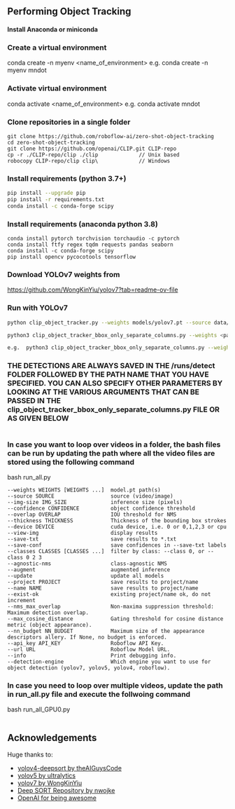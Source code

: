 ## Performing Object Tracking

#### Install Anaconda or miniconda

### Create a virtual environment 

conda create -n myenv <name_of_environment>
e.g. conda create -n myenv mndot

### Activate virtual environment

conda activate <name_of_environment>
e.g. conda activate mndot

### Clone repositories in a single folder
```
git clone https://github.com/roboflow-ai/zero-shot-object-tracking
cd zero-shot-object-tracking
git clone https://github.com/openai/CLIP.git CLIP-repo
cp -r ./CLIP-repo/clip ./clip             // Unix based
robocopy CLIP-repo/clip clip\             // Windows
```
### Install requirements (python 3.7+)

```bash
pip install --upgrade pip
pip install -r requirements.txt
conda install -c conda-forge scipy
```

### Install requirements (anaconda python 3.8)
```
conda install pytorch torchvision torchaudio -c pytorch
conda install ftfy regex tqdm requests pandas seaborn
conda install -c conda-forge scipy
pip install opencv pycocotools tensorflow

```
### Download YOLOv7 weights from

https://github.com/WongKinYiu/yolov7?tab=readme-ov-file

### Run with YOLOv7
```bash
python clip_object_tracker.py --weights models/yolov7.pt --source data/video/fish.mp4 --detection-engine yolov7 --info 

python3 clip_object_tracker_bbox_only_separate_columns.py --weights <path_to_YOLOv7_weights> --conf 0.5 --save-txt --save-conf --name <name_with_which_outputfile_to_be_saved>--source <source_video_path> --detection-engine yolov7 --info

e.g.  python3 clip_object_tracker_bbox_only_separate_columns.py --weights models/yolov7x.pt --conf 0.5 --save-txt --save-conf --name 10.2_PM_NTOR --source /home/marya/Desktop/zero-shot-object-tracking/data/video/10.2_PM_NTOR.mp4 --detection-engine yolov7 --info

```
### THE DETECTIONS ARE ALWAYS SAVED IN THE /runs/detect FOLDER FOLLOWED BY THE PATH NAME THAT YOU HAVE SPECIFIED. YOU CAN ALSO SPECIFY OTHER PARAMETERS BY LOOKING AT THE VARIOUS ARGUMENTS THAT CAN BE PASSED IN THE clip_object_tracker_bbox_only_separate_columns.py FILE OR AS GIVEN BELOW

```
```
### In case you want to loop over videos in a folder, the bash files can be run by updating the path where all the video files are stored using the following command

bash run_all.py 

```
--weights WEIGHTS [WEIGHTS ...]  model.pt path(s)
--source SOURCE                  source (video/image)
--img-size IMG_SIZE              inference size (pixels)
--confidence CONFIDENCE          object confidence threshold                      
--overlap OVERLAP                IOU threshold for NMS
--thickness THICKNESS            Thickness of the bounding box strokes
--device DEVICE                  cuda device, i.e. 0 or 0,1,2,3 or cpu
--view-img                       display results
--save-txt                       save results to *.txt
--save-conf                      save confidences in --save-txt labels
--classes CLASSES [CLASSES ...]  filter by class: --class 0, or --class 0 2 3
--agnostic-nms                   class-agnostic NMS
--augment                        augmented inference
--update                         update all models
--project PROJECT                save results to project/name
--name NAME                      save results to project/name
--exist-ok                       existing project/name ok, do not increment
--nms_max_overlap                Non-maxima suppression threshold: Maximum detection overlap.
--max_cosine_distance            Gating threshold for cosine distance metric (object appearance).
--nn_budget NN_BUDGET            Maximum size of the appearance descriptors allery. If None, no budget is enforced.
--api_key API_KEY                Roboflow API Key.
--url URL                        Roboflow Model URL.
--info                           Print debugging info.
--detection-engine               Which engine you want to use for object detection (yolov7, yolov5, yolov4, roboflow).
```
### In case you need to loop over multiple videos, update the path in run_all.py file and execute the follwoing command

bash run_all_GPU0.py

```
```
## Acknowledgements

Huge thanks to:

- [yolov4-deepsort by theAIGuysCode](https://github.com/theAIGuysCode/yolov4-deepsort)
- [yolov5 by ultralytics](https://github.com/ultralytics/yolov5)
- [yolov7 by WongKinYiu](https://github.com/WongKinYiu/yolov7)
- [Deep SORT Repository by nwojke](https://github.com/nwojke/deep_sort)
- [OpenAI for being awesome](https://openai.com/blog/clip/)
